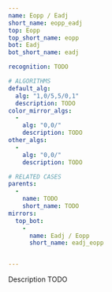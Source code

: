 ```yaml
---
name: Eopp / Eadj
short_name: eopp_eadj
top: Eopp
top_short_name: eopp
bot: Eadj
bot_short_name: eadj

recognition: TODO

# ALGORITHMS
default_alg:
  alg: "1,0/5,5/0,1"
  description: TODO
color_mirror_algs:
  -
    alg: "0,0/"
    description: TODO
other_algs:
  -
    alg: "0,0/"
    description: TODO

# RELATED CASES
parents:
  -
    name: TODO
    short_name: TODO
mirrors:
  top_bot:
    -
      name: Eadj / Eopp
      short_name: eadj_eopp


---
```


Description TODO

